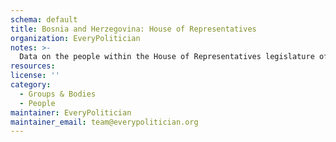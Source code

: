 ```yaml
---
schema: default
title: Bosnia and Herzegovina: House of Representatives
organization: EveryPolitician
notes: >-
  Data on the people within the House of Representatives legislature of Bosnia and Herzegovina.
resources:
license: ''
category:
  - Groups & Bodies
  - People
maintainer: EveryPolitician
maintainer_email: team@everypolitician.org
---
```

